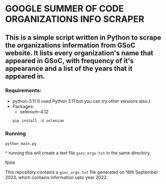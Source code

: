 # GOOGLE SUMMER OF CODE ORGANIZATIONS INFO SCRAPER
## This is a simple script written in Python to scrape the organizations information from GSoC website. It lists every organization's name that appeared in GSoC, with frequency of it's appearance and a list of the years that it appeared in.

### Requirements:
- python-3.11 (I used Python 3.11 but you can try other versions also.)
- Packages:
    - selenium-4.12
    ```Python
    pip install -U selenium
    ```

### Running
```Shell
python main.py
```
^ running this will create a text file `gsoc_orgs.txt` in the same directory.

> [!NOTE]
> This repository contains a `gsoc_orgs.txt` file generated on 16th September 2023, which contains information upto year 2022.
